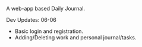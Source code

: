 A web-app based Daily Journal.

Dev Updates:
06-06
- Basic login and registration.
- Adding/Deleting work and personal journal/tasks.
